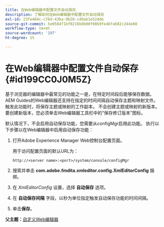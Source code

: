```yaml
---
title: 在Web编辑器中配置文件自动保存
description: 了解如何在Web编辑器中配置文件自动保存
exl-id: 23fe404c-c76d-43ba-9b28-c49ab1e524de
source-git-commit: 5e0584f1bf0216b8b00f00b9fe46fa682c244e08
workflow-type: tm+mt
source-wordcount: '197'
ht-degree: 1%

---
```


# 在Web编辑器中配置文件自动保存 {#id199CC0J0M5Z}

基于浏览器的编辑器中最常见的功能之一是，在特定时间段后能够保存数据。 AEM Guides的Web编辑器还支持在指定的时间间隔自动保存主题和映射文件。 触发此功能时，将保存主题或映射的工作副本。 不会创建主题或映射的新版本。 要创建新版本，您必须单击Web编辑器工具栏中的“保存修订版本”图标。

默认情况下，不会启用自动保存功能，您需要从configMgr启用此功能。 执行以下步骤以在Web编辑器中启用自动保存功能：

1. 打开Adobe Experience Manager Web控制台配置页面。

   用于访问配置页面的默认URL为：

   ```http
   http://<server name>:<port>/system/console/configMgr
   ```

1. 搜索并单击 **com.adobe.fmdita.xmleditor.config.XmlEditorConfig** 捆绑。

1. 在 *XmlEditorConfig* 设置，选择 **自动保存** 选项。

1. 在 **自动保存间隔** 字段，以秒为单位指定触发自动保存功能的时间间隔。

1. 单击&#x200B;**保存**。


**父主题：**[&#x200B;自定义Web编辑器](conf-web-editor.md)
